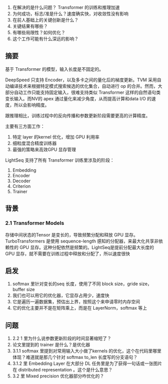 1. 在解决的是什么问题？ Transformer 的训练和推理加速
2. 为何成功，标志/准是什么？速度确实快，对收敛性没有影响
3. 在前人基础上的关键创新是什么？
4. 关键结果有哪些？
5. 有哪些局限性？如何优化？
6. 这个工作可能有什么深远的影响？

## 摘要
基于 Transformer 的模型，输入长度是不固定的。

DeepSpeed 只支持 Encoder，以及多卡之间的量化后的梯度更新。TVM 采用自动编译技术来根据特定模式搜索候选的优化集合，自动进行 op 的合并。然而，大部分自动工作只能支持固定输入，很难支持类似 Transformer 这样的自然语句类变长输入。而NV的 apex 通过量化来减少角度，从而提高计算和data I/O 的速度，所以会影响精度。

跟推理相比，训练过程中的反向传播和参数更新阶段需要更高的计算精度。

主要有三方面工作：

1. 特定 layer 的kernel 优化，增加 GPU 利用率
2. 细粒度混合精度训练器
3. 最强的策略来高效GPU 显存管理

LightSeq 支持了所有 Transformer 训练里涉及的阶段：

1. Embedding
2. Encoder
3. Decoder
4. Criterion
5. Trainer

## 背景

### 2.1 Transformer Models
存储中间状态的Tensor 是变长的，导致频繁分配和释放 GPU 显存。TurboTransformers 是使用 sequence-length 感知的分配器，来最大化共享非依赖性的 GPU 显存。这种分配依然是频繁的。LightSeq是提前分配最大长度的 GPU 显存，就不需要在训练过程中释放和分配了，所以速度很快

## 启发
1. softmax 里针对变长的seq 长度，使用了不同 block size，gride size，buffer size
2. 我们也可以用它的优化器，它显存占用少，速度快
3. 它是遍历一遍数据集，预估出上界，按照这个来申请零时内存空间
4. 它的优化主要并不是在矩阵乘上，而是在 LayerNorm，softmax 等上

## 问题
1. 2.2 1 里为什么说参数更新阶段的时间显著缩短了？
2. 论文里提到的 trainer 是什么？是优化器
3. 3.1.1 softmax 里提到对常用输入大小做了kernels 的优化，这个在代码里哪里体现？难道就是那几个针对 softmax to_len 长度写的分支语句？
4. 3.1.2 里 Embedding Layer 在大部分 DL 任务里是为了获得一句话或一张图片在 distributed representation 。这个是什么意思？
5. 3.2 里 Mixed precision 优化器部分咋优化的？
